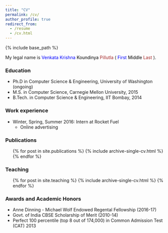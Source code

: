 ```yaml
---
title: "CV"
permalink: /cv/
author_profile: true
redirect_from:
  - /resume
  - /cv.html
---
```


{% include base_path %}

My legal name is
<span style="color:blue">Venkata Krishna</span>
<span style="color:black">Koundinya</span>
<span style="color:brown">Pillutla</span> 
(
<span style="color:blue">First</span>
<span style="color:black">Middle</span>
<span style="color:brown">Last</span> 
).


### Education

* Ph.D in Computer Science & Engineering, University of Washington (ongoing)
* M.S. in Computer Science, Carnegie Mellon University, 2015
* B.Tech. in Computer Science & Engineering, IIT Bombay, 2014

### Work experience

* Winter, Spring, Summer 2016: Intern at Rocket Fuel
  * Online advertising
  


### Publications
  <ul>{% for post in site.publications %}
    {% include archive-single-cv.html %}
  {% endfor %}</ul>
  
### Teaching
  <ul>{% for post in site.teaching %}
    {% include archive-single-cv.html %}
  {% endfor %}</ul>
  
### Awards and Academic Honors
* Anne Dinning - Michael Wolf Endowed Regental Fellowship (2016-17)
* Govt. of India CBSE Scholarship of Merit (2010-14)
* Perfect 100 percentile (top 8 out of 174,000) in Common Admission Test (CAT) 2013
